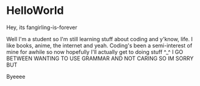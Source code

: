 # HelloWorld
Hey, its fangirling-is-forever <wants to use exclamation point without sounding like a idiot>

Well I'm a student so I'm still learning stuff about coding and y'know, life. I like books, anime, the internet and yeah. Coding's been a semi-interest of mine for awhile so now hopefully I'll actually get to doing stuff ^_^
I GO BETWEEN WANTING TO USE GRAMMAR AND NOT CARING SO IM SORRY BUT

Byeeee
